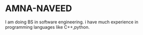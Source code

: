 # AMNA-NAVEED
I am doing BS in software engineering. i have much experience in programming languages like C++,python.
